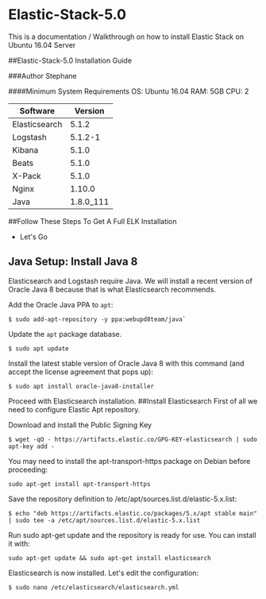 # Elastic-Stack-5.0

This is a documentation / Walkthrough on how to install Elastic Stack on Ubuntu 16.04 Server

##Elastic-Stack-5.0 Installation Guide

###Author Stephane

####Minimum System Requirements
    OS: Ubuntu 16.04
    RAM: 5GB
    CPU: 2


| Software      | Version       |
| ------------- | ------------- |
| Elasticsearch | 5.1.2         |
| Logstash      | 5.1.2-1         |
| Kibana        | 5.1.0         |
| Beats         | 5.1.0         |
| X-Pack        | 5.1.0         |
| Nginx         | 1.10.0        |
| Java          | 1.8.0_111     |
 

##Follow These Steps To Get A Full ELK Installation
* Let's Go
##    Java Setup: Install Java 8
   
   Elasticsearch and Logstash require Java. We will install a recent version of Oracle Java 8 because that is what Elasticsearch recommends.
   
   Add the Oracle Java PPA to `apt`:
   ```shell
   $ sudo add-apt-repository -y ppa:webupd8team/java`
   ```
   
   Update the `apt` package database.
   ```shell
   $ sudo apt update
   ```
   
   Install the latest stable version of Oracle Java 8 with this command (and accept the license agreement that pops up):
   ```shell
   $ sudo apt install oracle-java8-installer
   ```
   
   Proceed with Elasticsearch installation.
   ##Install Elasticsearch
   First of all we need to configure Elastic Apt repository.
   
   Download and install the Public Signing Key
   ```shell
   $ wget -qO - https://artifacts.elastic.co/GPG-KEY-elasticsearch | sudo apt-key add -
   ```
   You may need to install the apt-transport-https package on Debian before proceeding:
   ```shell
   sudo apt-get install apt-transport-https
   ```
   Save the repository definition to /etc/apt/sources.list.d/elastic-5.x.list:
   ```shell
   $ echo "deb https://artifacts.elastic.co/packages/5.x/apt stable main" | sudo tee -a /etc/apt/sources.list.d/elastic-5.x.list
   ```
   Run sudo apt-get update and the repository is ready for use. You can install it with:
   ```shell
   sudo apt-get update && sudo apt-get install elasticsearch
   ```
   Elasticsearch is now installed. Let's edit the configuration:
   ```shell
   $ sudo nano /etc/elasticsearch/elasticsearch.yml
   ```
   
   
   
